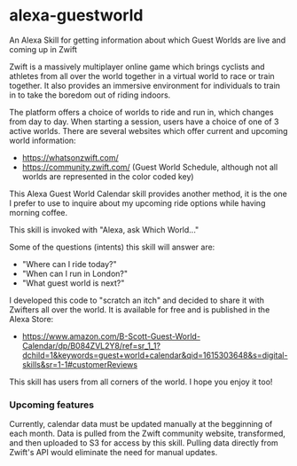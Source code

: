 # alexa-guestworld
An Alexa Skill for getting information about which Guest Worlds are live and coming up in Zwift

Zwift is a massively multiplayer online game which brings cyclists and athletes from all over the world together in a virtual world to race or train together. It also provides an immersive environment for individuals to train in to take the boredom out of riding indoors.

The platform offers a choice of worlds to ride and run in, which changes from day to day. When starting a session, users have a choice of one of 3 active worlds. There are several websites which offer current and upcoming world information:
  * https://whatsonzwift.com/
  * https://community.zwift.com/ (Guest World Schedule, although not all worlds are represented in the color coded key)
  
This Alexa Guest World Calendar skill provides another method, it is the one I prefer to use to inquire about my upcoming ride options while having morning coffee.

This skill is invoked with "Alexa, ask Which World..." 

Some of the questions (intents) this skill will answer are:
  * "Where can I ride today?"
  * "When can I run in London?"
  * "What guest world is next?"
  
I developed this code to "scratch an itch" and decided to share it with Zwifters all over the world. It is available for free and is published in the Alexa Store:
  * https://www.amazon.com/B-Scott-Guest-World-Calendar/dp/B084ZVL2Y8/ref=sr_1_1?dchild=1&keywords=guest+world+calendar&qid=1615303648&s=digital-skills&sr=1-1#customerReviews
  
This skill has users from all corners of the world. I hope you enjoy it too!

### Upcoming features
Currently, calendar data must be updated manually at the begginning of each month. Data is pulled from the Zwift community website, transformed, and then uploaded to S3 for access by this skill. Pulling data directly from Zwift's API would eliminate the need for manual updates.
